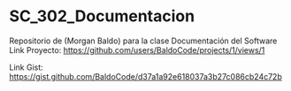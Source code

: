 # SC_302_Documentacion
Repositorio de (Morgan Baldo) para la clase Documentación del Software
Link Proyecto: https://github.com/users/BaldoCode/projects/1/views/1

Link Gist: https://gist.github.com/BaldoCode/d37a1a92e618037a3b27c086cb24c72b
